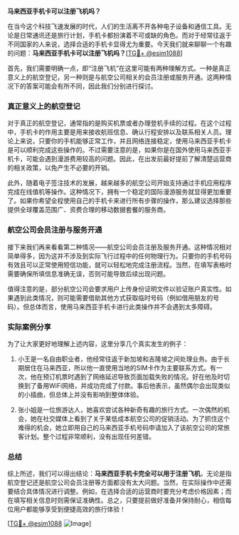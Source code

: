 **马来西亚手机卡可以注册飞机吗？**

在当今这个科技飞速发展的时代，人们的生活离不开各种电子设备和通信工具。无论是日常通讯还是旅行计划，手机卡都扮演着不可或缺的角色。而对于经常往返于不同国家的人来说，选择合适的手机卡显得尤为重要。今天我们就来聊聊一个有趣的问题：**马来西亚手机卡可以注册飞机吗？**[[TG💪+ @esim1088](https://t.me/s/esim1088)]

首先，我们需要明确一点，即“注册飞机”在这里可能有两种理解方式。一种是真正意义上的航空登记，另一种则是与航空公司相关的会员注册或服务开通。这两种情况下的答案可能会有所不同，因此我们分别进行探讨。

### 真正意义上的航空登记

对于真正的航空登记，通常指的是购买机票或者办理登机手续的过程。在这个过程中，手机卡的作用主要是用来接收航班信息、确认行程安排以及联系相关人员。理论上来说，只要你的手机能够正常工作，并且网络连接稳定，使用马来西亚手机卡是可以顺利完成这些操作的。不过需要注意的是，如果你是在国外使用马来西亚手机卡，可能会遇到漫游费用较高的问题。因此，在出发前最好提前了解清楚运营商的相关政策，以免产生不必要的开销。

此外，随着电子签注技术的发展，越来越多的航空公司开始支持通过手机应用程序完成在线值机等操作。这种情况下，拥有一个稳定的国际漫游服务就显得更加重要了。如果你希望全程使用自己的手机卡来进行所有步骤的操作，那么建议选择那些提供全球覆盖范围广、资费合理的移动数据套餐的服务商。

### 航空公司会员注册与服务开通

接下来我们再来看看第二种情况——航空公司会员注册及服务开通。这种情况相对简单得多，因为这并不涉及到实际飞行过程中的任何物理行为。只要你的手机号码有效且可以正常使用短信功能，就可以轻松地完成注册流程。当然，在填写表格时需要确保所填信息准确无误，否则可能导致后续出现问题。

值得注意的是，部分航空公司会要求用户上传身份证明文件以验证账户真实性。如果遇到此类情况，则可能需要借助其他方式获取临时号码（例如借用朋友的号码）。但总体而言，使用马来西亚手机卡进行此类操作并不会遇到太多障碍。

### 实际案例分享

为了让大家更好地理解上述内容，这里分享几个真实发生的例子：

1. 小王是一名自由职业者，他经常往返于新加坡和吉隆坡之间处理业务。由于长期居住在马来西亚，所以他一直使用当地的SIM卡作为主要联系方式。有一次，他在预订机票时遇到了网络延迟导致页面加载失败的情况。好在他及时切换到了备用WiFi网络，并成功完成了付款。事后他表示，虽然偶尔会出现类似的小插曲，但总体上并没有影响到整体体验。

2. 张小姐是一位旅游达人，她喜欢尝试各种新奇有趣的旅行方式。一次偶然的机会，她在社交媒体上看到了关于某低成本航空公司的促销活动。为了抓住这个难得的机会，她立即用自己的马来西亚手机号码申请加入了该航空公司的常旅客计划。整个过程非常顺利，没有出现任何差错。

### 总结

综上所述，我们可以得出结论：**马来西亚手机卡完全可以用于注册飞机**，无论是指航空登记还是航空公司会员注册等方面都没有太大问题。当然，在实际操作中还需要结合具体情况进行调整。例如，在选择合适的运营商时要充分考虑价格因素；而在填写相关信息时则需保证准确性。总之，只要提前做好准备并保持耐心，相信每位用户都能够享受到便捷高效的旅行体验！

[[TG💪+ @esim1088](https://t.me/s/esim1088) ![Image](https://i.postimg.cc/4NQfJmqS/Snipaste-2025-05-13-00-14-12.png)]